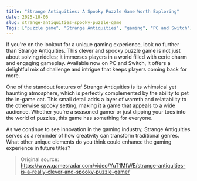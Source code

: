 ```yaml
---
title: "Strange Antiquities: A Spooky Puzzle Game Worth Exploring"
date: 2025-10-06
slug: strange-antiquities-spooky-puzzle-game
Tags: ["puzzle game", "Strange Antiquities", "gaming", "PC and Switch"]
---
```


If you're on the lookout for a unique gaming experience, look no further than Strange Antiquities. This clever and spooky puzzle game is not just about solving riddles; it immerses players in a world filled with eerie charm and engaging gameplay. Available now on PC and Switch, it offers a delightful mix of challenge and intrigue that keeps players coming back for more.

One of the standout features of Strange Antiquities is its whimsical yet haunting atmosphere, which is perfectly complemented by the ability to pet the in-game cat. This small detail adds a layer of warmth and relatability to the otherwise spooky setting, making it a game that appeals to a wide audience. Whether you're a seasoned gamer or just dipping your toes into the world of puzzles, this game has something for everyone.

As we continue to see innovation in the gaming industry, Strange Antiquities serves as a reminder of how creativity can transform traditional genres. What other unique elements do you think could enhance the gaming experience in future titles?
> Original source: https://www.gamesradar.com/video/YuT1MfWE/strange-antiquities-is-a-really-clever-and-spooky-puzzle-game/
